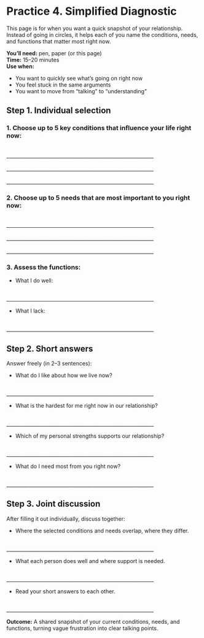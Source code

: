 # Practice 4. Simplified Diagnostic

This page is for when you want a quick snapshot of your relationship.  
Instead of going in circles, it helps each of you name the conditions, needs, and functions that matter most right now.

**You’ll need:** pen, paper (or this page)  
**Time:** 15–20 minutes  
**Use when:**  
- You want to quickly see what’s going on right now  
- You feel stuck in the same arguments  
- You want to move from “talking” to “understanding”

## Step 1. Individual selection

### 1. Choose up to 5 key conditions that influence your life right now:

<br/>
____________________________________________________________
<br/><br/>
____________________________________________________________
<br/><br/>
____________________________________________________________

### 2. Choose up to 5 needs that are most important to you right now:

<br/>
____________________________________________________________
<br/><br/>
____________________________________________________________
<br/><br/>
____________________________________________________________

### 3. Assess the functions:

* What I do well:

<br/>
____________________________________________________________

* What I lack:

<br/>
____________________________________________________________

## Step 2. Short answers

Answer freely (in 2–3 sentences):

* What do I like about how we live now?

<br/>
____________________________________________________________

* What is the hardest for me right now in our relationship?

<br/>
____________________________________________________________

* Which of my personal strengths supports our relationship?

<br/>
____________________________________________________________

* What do I need most from you right now?

<br/>
____________________________________________________________

## Step 3. Joint discussion

After filling it out individually, discuss together:

* Where the selected conditions and needs overlap, where they differ.

<br/>
____________________________________________________________

* What each person does well and where support is needed.

<br/>
____________________________________________________________

* Read your short answers to each other.

<br/>
____________________________________________________________


**Outcome:** A shared snapshot of your current conditions, needs, and functions, turning vague frustration into clear talking points.
